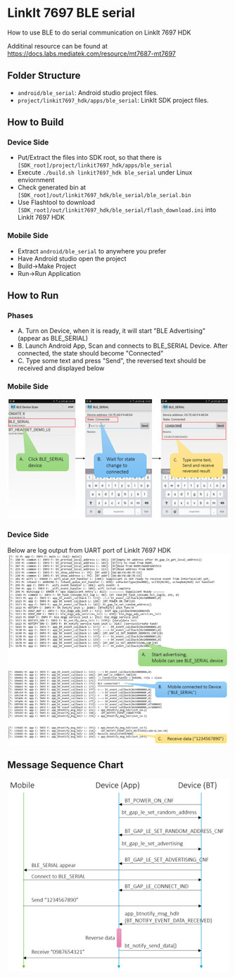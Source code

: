 # LinkIt 7697 BLE serial
How to use BLE to do serial communication on LinkIt 7697 HDK

Additinal resource can be found at https://docs.labs.mediatek.com/resource/mt7687-mt7697

## Folder Structure

* `android/ble_serial`: Android studio project files.
* `project/linkit7697_hdk/apps/ble_serial`: LinkIt SDK project files.

## How to Build

### Device Side

* Put/Extract the files into SDK root, so that there is `[SDK_root]/project/linkit7697_hdk/apps/ble_serial`
* Execute `./build.sh linkit7697_hdk ble_serial` under Linux enviornment
* Check generated bin at `[SDK_root]/out/linkit7697_hdk/ble_serial/ble_serial.bin`
* Use Flashtool to download `[SDK_root]/out/linkit7697_hdk/ble_serial/flash_download.ini` into LinkIt 7697 HDK

### Mobile Side

* Extract `android/ble_serial` to anywhere you prefer
* Have Android studio open the project
* Build->Make Project
* Run->Run Application

## How to Run

### Phases

* A. Turn on Device, when it is ready, it will start "BLE Advertising" (appear as BLE_SERIAL)
* B. Launch Android App, Scan and connects to BLE_SERIAL Device. After connected, the state should become "Connected"
* C. Type some text and press "Send", the reversed text should be received and displayed below

### Mobile Side

![Mobile](/images/mobile_side.png)

### Device Side

Below are log output from UART port of LinkIt 7697 HDK
![Device_A](/images/device_A.png)
![Device_BC](/images/device_BC.png)

## Message Sequence Chart

![MSC](/images/msc.png)


